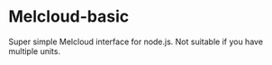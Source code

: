 # Melcloud-basic
Super simple Melcloud interface for node.js. Not suitable if you have multiple units.
